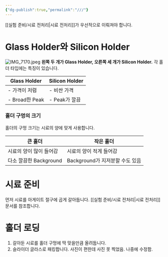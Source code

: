 ```yaml
---
{"dg-publish":true,"permalink":"///"}
---
```



[[실험 준비/시료 전처리\|시료 전처리]]가 우선적으로 이뤄져야 합니다.

# Glass Holder와 Silicon Holder
![IMG_7170.jpeg](/img/user/IMG_7170.jpeg)
**왼쪽 두 개가 Glass Holder, 오른쪽 세 개가 Silicon Holder.**
각 홀더 타입에는 특징이 있습니다.

| Glass Holder  | Silicon Holder |
| ------------- | -------------- |
| - 가격이 저렴      | - 비싼 가격        |
| - Broad한 Peak | - Peak가 깔끔     |

### 홀더 구멍의 크기
홀더의 구멍 크기는 시료의 양에 맞게 사용합니다.

| 큰 홀더              | 작은 홀더                  |
| ----------------- | ---------------------- |
| 시료의 양이 많이 들어감     | 시료의 양이 적게 들어감          |
| 다소 깔끔한 Background | Background가 지저분할 수도 있음 |

# 시료 준비
먼저 시료를 아게이트 절구에 곱게 갈아둡니다. [[실험 준비/시료 전처리\|시료 전처리]] 문서를 참조합니다. 

# 홀더 로딩
1. 갈아둔 시료를 홀더 구멍에 딱 맞을만큼 올려둡니다.
2. 슬라이더 글라스로 패킹합니다.
사진이 편한데 사진 못 찍었음. 나중에 수정함.